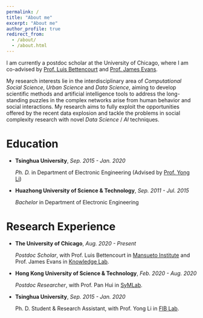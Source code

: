 ```yaml
---
permalink: /
title: "About me"
excerpt: "About me"
author_profile: true
redirect_from: 
  - /about/
  - /about.html
---
```


I am currently a postdoc scholar at the University of Chicago, where I am co-advised by [Prof. Luis Bettencourt](https://voices.uchicago.edu/luisbettencourt/) and [Prof. James Evans](https://sociology.uchicago.edu/directory/james-evans).

My research interests lie in the interdisciplinary area of *Computational Social Science*, *Urban Science* and *Data Science*, aiming to develop scientific methods and artificial intelligence tools to address the long-standing puzzles in the complex networks arise from human behavior and social interactions. My research aims to fully exploit the opportunities offered by the recent data explosion and tackle the problems in social complexity research with novel *Data Science* / *AI* techniques. 



# Education

- **Tsinghua University**, *Sep. 2015 - Jan. 2020*

  *Ph. D.* in Department of Electronic Engineering (Advised by [Prof. Yong Li](http://fi.ee.tsinghua.edu.cn/~liyong/))

- **Huazhong University of Science & Technology**, *Sep. 2011 - Jul. 2015*

  *Bachelor* in Department of Electronic Engineering

  

# Research Experience

- **The University of Chicago**, *Aug. 2020 - Present*

  *Postdoc Scholar*, with Prof. Luis Bettencourt in [Mansueto Institute](https://miurban.uchicago.edu/) and Prof. James Evans in [Knowledge Lab](https://www.knowledgelab.org/).

- **Hong Kong University of Science & Technology**, *Feb. 2020 - Aug. 2020*

  *Postdoc Researcher*, with Prof. Pan Hui in [SyMLab](https://www.cse.ust.hk/~panhui/).

- **Tsinghua University**, *Sep. 2015 - Jan. 2020*

  Ph. D. Student & Research  Assistant, with Prof. Yong Li in [FIB Lab](http://fi.ee.tsinghua.edu.cn/).

